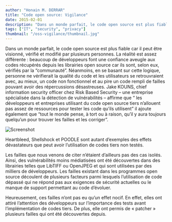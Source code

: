 ```yaml
---
author: "Honain M. DERRAR"
title: "Code open source: Vigilance"
date: 2015-02-01
description: "Dans un monde parfait, le code open source est plus fiable car il peut être visionné, vérifié et modifié par plusieurs personnes. La réalité est assez différente."
tags: ["IT", "security", "privacy"]
thumbnail: "/oss-vigilance/thumbnail.jpg"
---
```


Dans un monde parfait, le code open source est plus fiable car il peut être visionné, vérifié et modifié par plusieurs personnes. La réalité est assez différente : beaucoup de développeurs font une confiance aveugle aux codes récupérés depuis les librairies open source car ils sont, selon eux, vérifiés par la “communauté”. Néanmoins, en se basant sur cette logique, personne ne vérifierait la qualité du code et les utilisateurs se retrouvraient avec, au mieux, un code non fonctionnel et au pire un code rempli de failles pouvant avoir des répercussions désastreuses. Jake KOUNS, chief information security officer chez Risk Based Security – une entreprise spécialisée dans la détection de vulnérabilités – affirme que “ les développeurs et entreprises utilisant du code open source tiers n’allouent pas assez de ressources pour tester les code qu’ils utilisent” il ajoute également que “tout le monde pense, à tort ou à raison, qu’il y aura toujours quelqu’un pour trouver les failles et les corriger”.

![Screenshot](/oss-vigilance/heartbleed.png)

Heartbleed, Shellshock et POODLE sont autant d’exemples des effets dévastateurs que peut avoir l’utilisation de codes tiers non testés.

Les failles que nous venons de citer n’étaient d’ailleurs pas des cas isolés. Ainsi, des vulnérabilités moins médiatisées ont été découvertes dans des librairies telles que LibTIFF ou OpenJPEG et qui sont utilisées par des milliers de développeurs. Les failles existant dans les programmes open source découlent de plusieurs facteurs parmi lesquels l’utilisation de code dépassé qui ne répond pas aux exigences de sécurité actuelles ou le manque de support permettant au code d’évoluer.

Heureusement, ces failles n’ont pas eu qu’un effet nocif. En effet, elles ont attiré l’attention des développeurs sur l’importance des tests avant l’implémentation de codes tiers. De plus, elle ont permis de « patcher » plusieurs failles qui ont été découvertes depuis.
